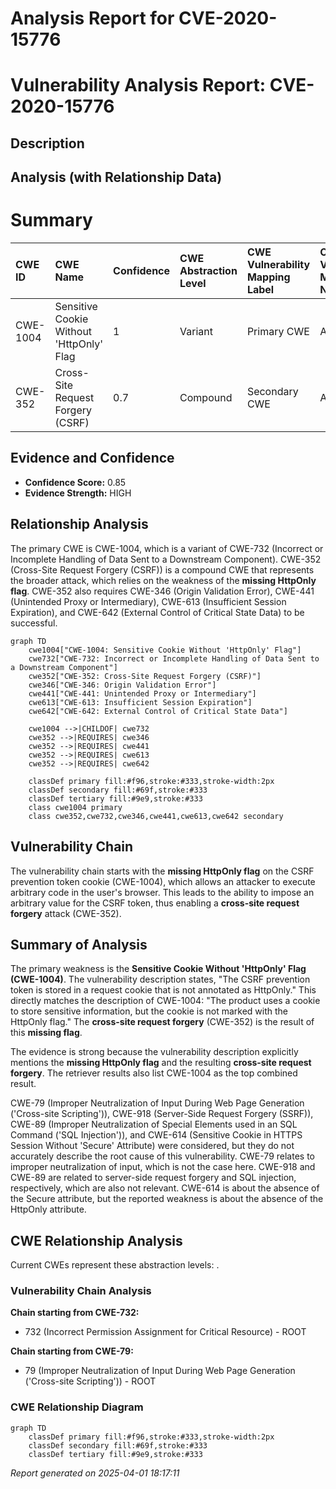 # Analysis Report for CVE-2020-15776

# Vulnerability Analysis Report: CVE-2020-15776

## Description



## Analysis (with Relationship Data)

# Summary
| CWE ID    | CWE Name                                                  | Confidence | CWE Abstraction Level | CWE Vulnerability Mapping Label | CWE-Vulnerability Mapping Notes |
| :-------- | :-------------------------------------------------------- | :--------- | :-------------------- | :------------------------------ | :------------------------------ |
| CWE-1004  | Sensitive Cookie Without 'HttpOnly' Flag                | 1          | Variant               | Primary CWE                    | Allowed                       |
| CWE-352   | Cross-Site Request Forgery (CSRF)                         | 0.7        | Compound              | Secondary CWE                  | Allowed                       |

## Evidence and Confidence

*   **Confidence Score:** 0.85
*   **Evidence Strength:** HIGH

## Relationship Analysis
The primary CWE is CWE-1004, which is a variant of CWE-732 (Incorrect or Incomplete Handling of Data Sent to a Downstream Component). CWE-352 (Cross-Site Request Forgery (CSRF)) is a compound CWE that represents the broader attack, which relies on the weakness of the **missing HttpOnly flag**. CWE-352 also requires CWE-346 (Origin Validation Error), CWE-441 (Unintended Proxy or Intermediary), CWE-613 (Insufficient Session Expiration), and CWE-642 (External Control of Critical State Data) to be successful.

```mermaid
graph TD
    cwe1004["CWE-1004: Sensitive Cookie Without 'HttpOnly' Flag"]
    cwe732["CWE-732: Incorrect or Incomplete Handling of Data Sent to a Downstream Component"]
    cwe352["CWE-352: Cross-Site Request Forgery (CSRF)"]
    cwe346["CWE-346: Origin Validation Error"]
    cwe441["CWE-441: Unintended Proxy or Intermediary"]
    cwe613["CWE-613: Insufficient Session Expiration"]
    cwe642["CWE-642: External Control of Critical State Data"]
    
    cwe1004 -->|CHILDOF| cwe732
    cwe352 -->|REQUIRES| cwe346
    cwe352 -->|REQUIRES| cwe441
    cwe352 -->|REQUIRES| cwe613
    cwe352 -->|REQUIRES| cwe642
    
    classDef primary fill:#f96,stroke:#333,stroke-width:2px
    classDef secondary fill:#69f,stroke:#333
    classDef tertiary fill:#9e9,stroke:#333
    class cwe1004 primary
    class cwe352,cwe732,cwe346,cwe441,cwe613,cwe642 secondary
```

## Vulnerability Chain
The vulnerability chain starts with the **missing HttpOnly flag** on the CSRF prevention token cookie (CWE-1004), which allows an attacker to execute arbitrary code in the user's browser. This leads to the ability to impose an arbitrary value for the CSRF token, thus enabling a **cross-site request forgery** attack (CWE-352).

## Summary of Analysis
The primary weakness is the **Sensitive Cookie Without 'HttpOnly' Flag (CWE-1004)**. The vulnerability description states, "The CSRF prevention token is stored in a request cookie that is not annotated as HttpOnly." This directly matches the description of CWE-1004: "The product uses a cookie to store sensitive information, but the cookie is not marked with the HttpOnly flag." The **cross-site request forgery** (CWE-352) is the result of this **missing flag**.

The evidence is strong because the vulnerability description explicitly mentions the **missing HttpOnly flag** and the resulting **cross-site request forgery**. The retriever results also list CWE-1004 as the top combined result.

CWE-79 (Improper Neutralization of Input During Web Page Generation ('Cross-site Scripting')), CWE-918 (Server-Side Request Forgery (SSRF)), CWE-89 (Improper Neutralization of Special Elements used in an SQL Command ('SQL Injection')), and CWE-614 (Sensitive Cookie in HTTPS Session Without 'Secure' Attribute) were considered, but they do not accurately describe the root cause of this vulnerability. CWE-79 relates to improper neutralization of input, which is not the case here. CWE-918 and CWE-89 are related to server-side request forgery and SQL injection, respectively, which are also not relevant. CWE-614 is about the absence of the Secure attribute, but the reported weakness is about the absence of the HttpOnly attribute.


## CWE Relationship Analysis

Current CWEs represent these abstraction levels: .


### Vulnerability Chain Analysis

**Chain starting from CWE-732:**
- 732 (Incorrect Permission Assignment for Critical Resource) - ROOT


**Chain starting from CWE-79:**
- 79 (Improper Neutralization of Input During Web Page Generation ('Cross-site Scripting')) - ROOT



### CWE Relationship Diagram

```mermaid
graph TD
    classDef primary fill:#f96,stroke:#333,stroke-width:2px
    classDef secondary fill:#69f,stroke:#333
    classDef tertiary fill:#9e9,stroke:#333
```



*Report generated on 2025-04-01 18:17:11*
